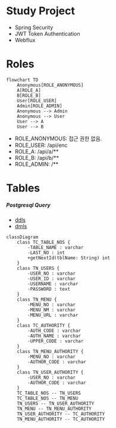 # Study Project

- Spring Security
- JWT Token Authentication
- Webflux

# Roles

```mermaid
flowchart TD
    Anonymous[ROLE_ANONYMOUS]
    A[ROLE_A]
    B[ROLE_B]
    User[ROLE_USER]
    Admin[ROLE_ADMIN]
    Anonymous --> Admin
    Anonymous --> User
    User --> A
    User --> B
```

- ROLE_ANONYMOUS: 접근 권한 없음.
- ROLE_USER: /api/enc
- ROLE_A: /api/a/**
- ROLE_B: /api/b/**
- ROLE_ADMIN: /**

# Tables

##### Postgresql Query

- [ddls](./scripts/ddl_pgsql.sql)
- [dmls](./scripts/dml_pgsql.sql)

```mermaid
classDiagram
    class TC_TABLE_NOS {
        -TABLE_NAME : varchar
        -LAST_NO : int
        +getNextId(tblName: String) int
    }
    class TN_USERS {
        -USER_NO : varchar
        -USER_ID : varchar
        -USERNAME : varchar
        -PASSWORD : text
    }
    class TN_MENU {
        -MENU_NO : varchar
        -MENU_NM : varchar
        -MENU_URL : varchar
    }
    class TC_AUTHORITY {
        -AUTH_CODE : varchar
        -AUTH_NAME : varchar
        -UPPER_CODE : varchar
    }
    class TN_MENU_AUTHORITY {
        -MENU_NO : varchar
        -AUTHOR_CODE : varchar
    }
    class TN_USER_AUTHORITY {
        -USER_NO : varchar
        -AUTHOR_CODE : varchar
    }
    TC_TABLE_NOS -- TN_USERS
    TC_TABLE_NOS -- TN_MENU
    TN_USERS -- TN_USER_AUTHORITY
    TN_MENU -- TN_MENU_AUTHORITY
    TN_USER_AUTHORITY -- TC_AUTHORITY
    TN_MENU_AUTHORITY -- TC_AUTHORITY
```


